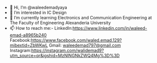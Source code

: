 - 👋 Hi, I’m @waleedemadyaya
- 👀 I’m interested in IC Design
- 🌱 I’m currently learning Electronics and Communication Engineering at The Faculty of Engineering Alexanderia University 
- 📫 How to reach me:- LinkedIn:https://www.linkedin.com/in/waleed-emad-a8965b240
Facebook:https://www.facebook.com/waled.emad.129?mibextid=ZbWKwL
Gmail: waleedemad797@gmail.com
Instagram:https://instagram.com/walidemad9?utm_source=qr&igshid=MzNlNGNkZWQ4Mg%3D%3D
